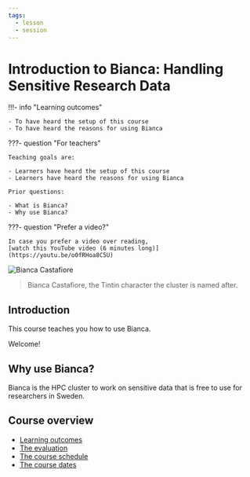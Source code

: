 ```yaml
---
tags:
  - lesson
  - session
---
```


# Introduction to Bianca: Handling Sensitive Research Data

!!!- info "Learning outcomes"

    - To have heard the setup of this course
    - To have heard the reasons for using Bianca

???- question "For teachers"

    Teaching goals are:

    - Learners have heard the setup of this course
    - Learners have heard the reasons for using Bianca

    Prior questions:

    - What is Bianca?
    - Why use Bianca?

???- question "Prefer a video?"

    In case you prefer a video over reading,
    [watch this YouTube video (6 minutes long)](https://youtu.be/o0fRHoa8C5U)

![Bianca Castafiore](./img/bianca_castafiore_192_x_226.png)

> Bianca Castafiore, the Tintin character the cluster is named after.

## Introduction

This course teaches you how to use Bianca.

Welcome!

## Why use Bianca?

Bianca is the HPC cluster
to work on sensitive data
that is free to use for researchers in Sweden.

## Course overview

- [Learning outcomes](learning_outcomes.md)
- [The evaluation](evaluation.md)
- [The course schedule](schedule.md)
- [The course dates](course_dates.md)
